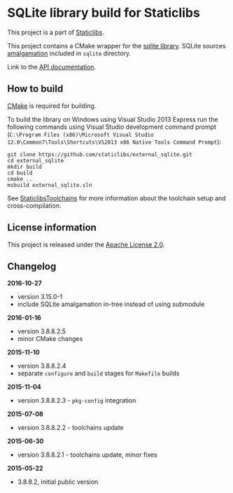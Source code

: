 SQLite library build for Staticlibs
===================================

This project is a part of [Staticlibs](http://staticlibs.net/).

This project contains a CMake wrapper for the [sqlite library](https://www.sqlite.org/). 
SQLite sources [amalgamation](https://sqlite.org/amalgamation.html) included in `sqlite` directory.

Link to the [API documentation](https://www.sqlite.org/c3ref/intro.html).

How to build
------------

[CMake](http://cmake.org/) is required for building.

To build the library on Windows using Visual Studio 2013 Express run the following commands using
Visual Studio development command prompt 
(`C:\Program Files (x86)\Microsoft Visual Studio 12.0\Common7\Tools\Shortcuts\VS2013 x86 Native Tools Command Prompt`):

    git clone https://github.com/staticlibs/external_sqlite.git
    cd external_sqlite
    mkdir build
    cd build
    cmake ..
    msbuild external_sqlite.sln

See [StaticlibsToolchains](https://github.com/staticlibs/wiki/wiki/StaticlibsToolchains) for 
more information about the toolchain setup and cross-compilation.

License information
-------------------

This project is released under the [Apache License 2.0](http://www.apache.org/licenses/LICENSE-2.0).

Changelog
---------

**2016-10-27**

 * version 3.15.0-1
 * include SQLite amalgamation in-tree instead of using submodule

**2016-01-16**

 * version 3.8.8.2.5
 * minor CMake changes

**2015-11-10**

 * version 3.8.8.2.4
 * separate `configure` and `build` stages for `Makefile` builds

**2015-11-04**

 * version 3.8.8.2.3 - `pkg-config` integration

**2015-07-08**

 * version 3.8.8.2.2 - toolchains update

**2015-06-30**

 * version 3.8.8.2.1 - toolchains update, minor fixes

**2015-05-22**

 * 3.8.8.2, initial public version
